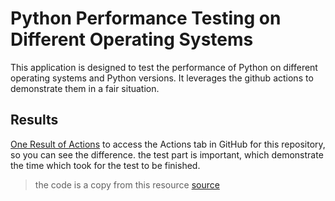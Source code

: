 # Python Performance Testing on Different Operating Systems

This application is designed to test the performance of Python on different operating systems and Python versions. It leverages the github actions to demonstrate them in a fair situation.

## Results

[One Result of Actions](https://github.com/H4mid2019/operating_system_tests/actions/runs/8180174920) to access the Actions tab in GitHub for this repository, so you can see the difference. the test part is important, which demonstrate the time which took for the test to be finished.

> the code is a copy from this resource [source](https://github.com/lucianmarin/pybench)
